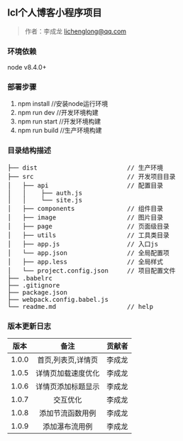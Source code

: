 ## lcl个人博客小程序项目

> 作者：李成龙 <lichenglong@qq.com>

### 环境依赖

node v8.4.0+


### 部署步骤

1. npm install        //安装node运行环境
2. npm run dev        //开发环境构建
3. npm run start      //开发环境构建
4. npm run build      //生产环境构建


### 目录结构描述

<pre>
├── dist                        // 生产环境
├── src                         // 开发项目目录
│   ├── api                     // 配置目录
│   │    ├── auth.js
│   │    └── site.js      
│   ├── components              // 组件目录
│   ├── image                   // 图片目录
│   ├── page                    // 页面级目录
│   ├── utils                   // 工具类目录
│   ├── app.js                  // 入口js
│   └── app.json                // 全局配置项
│   ├── app.less                // 全局样式
│   └── project.config.json     // 项目配置文件
├── .babelrc
├── .gitignore                  
├── package.json
├── webpack.config.babel.js
└── readme.md                   // help
</pre>


### 版本更新日志

| 版本 | 备注 | 贡献者 |
| :--: | :--: | :--: |
| 1.0.0 | 首页,列表页,详情页 | 李成龙 |
| 1.0.5 | 详情页加载速度优化 | 李成龙 |
| 1.0.6 | 详情页添加标题显示 | 李成龙 |
| 1.0.7 | 交互优化 | 李成龙 |
| 1.0.8 | 添加节流函数用例 | 李成龙 |
| 1.0.9 | 添加瀑布流用例 | 李成龙 |
